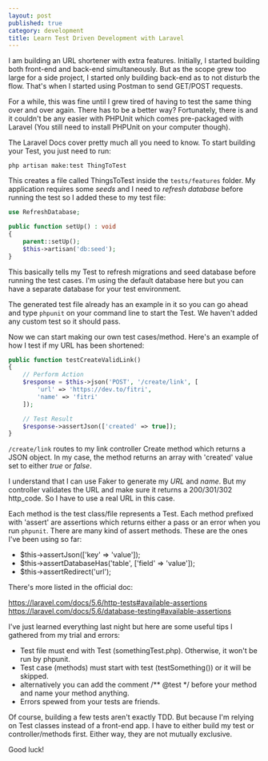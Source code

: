 ```yaml
---
layout: post
published: true
category: development
title: Learn Test Driven Development with Laravel
---
```

I am building an URL shortener with extra features. Initially, I started building both front-end and back-end simultaneously. But as the scope grew too large for a side project, I started only building back-end as to not disturb the flow. That's when I started using Postman to send GET/POST requests.

For a while, this was fine until I grew tired of having to test the same thing over and over again. There has to be a better way? Fortunately, there is and it couldn't be any easier with PHPUnit which comes pre-packaged with Laravel (You still need to install PHPUnit on your computer though).

The Laravel Docs cover pretty much all you need to know. To start building your Test, you just need to run:

`php artisan make:test ThingToTest`

This creates a file called ThingsToTest inside the `tests/features` folder. My application requires some *seeds* and I need to *refresh database* before running the test so I added these to my test file:

``` php
use RefreshDatabase;

public function setUp() : void
{
    parent::setUp();
    $this->artisan('db:seed');
}
```

This basically tells my Test to refresh migrations and seed database before running the test cases. I'm using the default database here but you can have a separate database for your test environment.

The generated test file already has an example in it so you can go ahead and type `phpunit` on your command line to start the Test. We haven't added any custom test so it should pass.

Now we can start making our own test cases/method. Here's an example of how I test if my URL has been shortened:

``` php
public function testCreateValidLink()
{
    // Perform Action
    $response = $this->json('POST', '/create/link', [
        'url' => 'https://dev.to/fitri',
        'name' => 'fitri'
    ]);

    // Test Result
    $response->assertJson(['created' => true]);
}
```

`/create/link` routes to my link controller Create method which returns a JSON object. In my case, the method returns an array with 'created' value set to either *true* or *false*.

I understand that I can use Faker to generate my *URL* and *name*. But my controller validates the URL and make sure it returns a 200/301/302 http_code. So I have to use a real URL in this case.

Each method is the test class/file represents a Test. Each method prefixed with 'assert' are assertions which returns either a pass or an error when you run `phpunit`. There are many kind of assert methods. These are the ones I've been using so far:

* $this->assertJson(['key' => 'value']);
* $this->assertDatabaseHas('table', ['field' => 'value']);
* $this->assertRedirect('url');

There's more listed in the official doc:

https://laravel.com/docs/5.6/http-tests#available-assertions
https://laravel.com/docs/5.6/database-testing#available-assertions

I've just learned everything last night but here are some useful tips I gathered from my trial and errors:

* Test file must end with Test (somethingTest.php). Otherwise, it won't be run by phpunit.
* Test case (methods) must start with test (testSomething()) or it will be skipped.
* alternatively you can add the comment /** @test */ before your method and name your method anything.
* Errors spewed from your tests are friends.

Of course, building a few tests aren't exactly TDD. But because I'm relying on Test classes instead of a front-end app. I have to either build my test or controller/methods first. Either way, they are not mutually exclusive.

Good luck!
